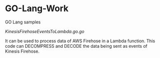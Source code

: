 # GO-Lang-Work
GO Lang samples

*KinesisFirehoseEventsToLambda.go.go*

It can be used to process data of AWS Firehose in a Lambda function. 
This code can DECOMPRESS and DECODE the data being sent as events of Kinesis Firehose.
